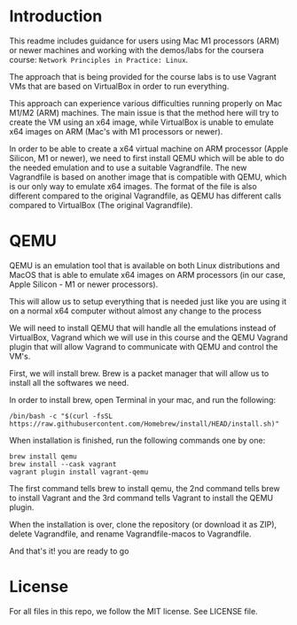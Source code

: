 # Introduction

This readme includes guidance for users using Mac M1 processors (ARM) or newer machines and working with the demos/labs for the coursera course: `Network Principles in Practice: Linux`.

The approach that is being provided for the course labs is to use Vagrant VMs that are based on VirtualBox in order to run everything.

This approach can experience various difficulties running properly on Mac M1/M2 (ARM) machines. The main issue is that the method here will try to create the VM using an x64 image, while VirtualBox is unable to emulate x64 images on ARM (Mac's with M1 processors or newer).

In order to be able to create a x64 virtual machine on ARM processor (Apple Silicon, M1 or newer), we need to first install QEMU which will be able to do the needed emulation and to use a suitable Vagrandfile. The new Vagrandfile is based on another image that is compatible with QEMU, which is our only way to emulate x64 images. The format of the file is also different compared to the original Vagrandfile, as QEMU has different calls compared to VirtualBox (The original Vagrandfile).



# QEMU

QEMU is an emulation tool that is available on both Linux distributions and MacOS that is able to emulate x64 images on ARM processors (in our case, Apple Silicon - M1 or newer processors).


This will allow us to setup everything that is needed just like you are using it on a normal x64 computer without almost any change to the process


We will need to install QEMU that will handle all the emulations instead of VirtualBox, Vagrand which we will use in this course and the QEMU Vagrand plugin that will allow Vagrand to communicate with QEMU and control the VM's.


First, we will install brew. Brew is a packet manager that will allow us to install all the softwares we need.

In order to install brew, open Terminal in your mac, and run the following:
```
/bin/bash -c "$(curl -fsSL https://raw.githubusercontent.com/Homebrew/install/HEAD/install.sh)"
```
When installation is finished, run the following commands one by one:
```
brew install qemu
brew install --cask vagrant
vagrant plugin install vagrant-qemu
```
The first command tells brew to install qemu, the 2nd command tells brew to install Vagrant and the 3rd command tells Vagrant to install the QEMU plugin.


When the installation is over, clone the repository (or download it as ZIP), delete Vagrandfile, and rename Vagrandfile-macos to Vagrandfile.

And that's it! you are ready to go

# License
For all files in this repo, we follow the MIT license.  See LICENSE file.
